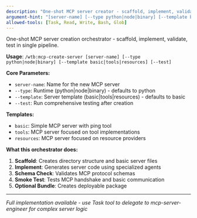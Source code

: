 ```yaml
---
description: "One-shot MCP server creator - scaffold, implement, validate, test"
argument-hint: "[server-name] [--type python|node|binary] [--template basic|tools|resources] [--test]"
allowed-tools: [Task, Read, Write, Bash, Glob]
---
```


One-shot MCP server creation orchestrator - scaffold, implement, validate, test in single pipeline.

**Usage**: `/wtb:mcp-create-server [server-name] [--type python|node|binary] [--template basic|tools|resources] [--test]`

**Core Parameters:**
- `server-name`: Name for the new MCP server
- `--type`: Runtime (python|node|binary) - defaults to python
- `--template`: Server template (basic|tools|resources) - defaults to basic
- `--test`: Run comprehensive testing after creation

**Templates:**
- `basic`: Simple MCP server with ping tool
- `tools`: MCP server focused on tool implementations  
- `resources`: MCP server focused on resource providers

**What this orchestrator does:**
1. **Scaffold**: Creates directory structure and basic server files
2. **Implement**: Generates server code using specialized agents
3. **Schema Check**: Validates MCP protocol schemas
4. **Smoke Test**: Tests MCP handshake and basic communication
5. **Optional Bundle**: Creates deployable package

---

*Full implementation available - use Task tool to delegate to mcp-server-engineer for complex server logic*